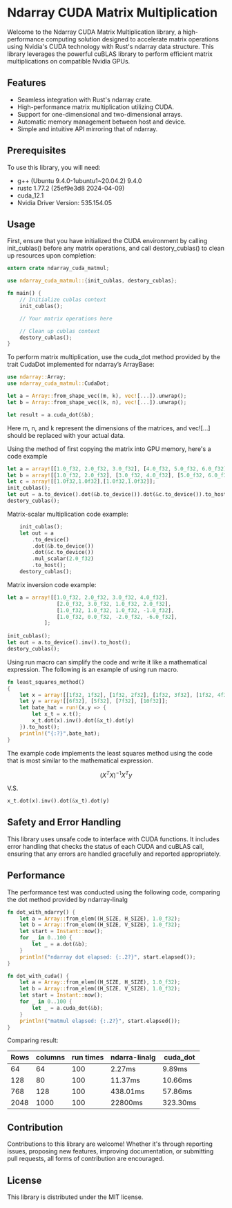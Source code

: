 # Ndarray CUDA Matrix Multiplication

Welcome to the Ndarray CUDA Matrix Multiplication library, a high-performance computing solution designed to accelerate matrix operations using Nvidia's CUDA technology with Rust's ndarray data structure. This library leverages the powerful cuBLAS library to perform efficient matrix multiplications on compatible Nvidia GPUs.

## Features
- Seamless integration with Rust's ndarray crate.
- High-performance matrix multiplication utilizing CUDA.
- Support for one-dimensional and two-dimensional arrays.
- Automatic memory management between host and device.
- Simple and intuitive API mirroring that of ndarray.

## Prerequisites

To use this library, you will need:
- g++ (Ubuntu 9.4.0-1ubuntu1~20.04.2) 9.4.0
- rustc 1.77.2 (25ef9e3d8 2024-04-09)
- cuda_12.1
- Nvidia Driver Version: 535.154.05

## Usage

First, ensure that you have initialized the CUDA environment by calling init_cublas() before any matrix operations, and call destory_cublas() to clean up resources upon completion:

```Rust
extern crate ndarray_cuda_matmul;

use ndarray_cuda_matmul::{init_cublas, destory_cublas};

fn main() {
    // Initialize cublas context
    init_cublas();

    // Your matrix operations here

    // Clean up cublas context
    destory_cublas();
}
```

To perform matrix multiplication, use the cuda_dot method provided by the trait CudaDot implemented for ndarray’s ArrayBase:

```Rust
use ndarray::Array;
use ndarray_cuda_matmul::CudaDot;

let a = Array::from_shape_vec((m, k), vec![...]).unwrap();
let b = Array::from_shape_vec((k, n), vec![...]).unwrap();

let result = a.cuda_dot(&b);

```
Here m, n, and k represent the dimensions of the matrices, and vec![...] should be replaced with your actual data.

Using the method of first copying the matrix into GPU memory, here's a code example

```Rust
let a = array![[1.0_f32, 2.0_f32, 3.0_f32], [4.0_f32, 5.0_f32, 6.0_f32]];
let b = array![[1.0_f32, 2.0_f32], [3.0_f32, 4.0_f32], [5.0_f32, 6.0_f32]];
let c = array![[1.0f32,1.0f32],[1.0f32,1.0f32]];
init_cublas();
let out = a.to_device().dot(&b.to_device()).dot(&c.to_device()).to_host();
destory_cublas();
```
Matrix-scalar multiplication code example:

```Rust
    init_cublas();
    let out = a
        .to_device()
        .dot(&b.to_device())
        .dot(&c.to_device())
        .mul_scalar(2.0_f32)
        .to_host();
    destory_cublas();
```

Matrix inversion code example:

```Rust
let a = array![[1.0_f32, 2.0_f32, 3.0_f32, 4.0_f32],
                [2.0_f32, 3.0_f32, 1.0_f32, 2.0_f32],
                [1.0_f32, 1.0_f32, 1.0_f32, -1.0_f32],
                [1.0_f32, 0.0_f32, -2.0_f32, -6.0_f32],
            ];
    
init_cublas();
let out = a.to_device().inv().to_host();
destory_cublas();
```
Using run macro can simplify the code and write it like a mathematical expression. The following is an example of using run macro.

```Rust
fn least_squares_method()
{
    let x = array![[1f32, 1f32], [1f32, 2f32], [1f32, 3f32], [1f32, 4f32]];
    let y = array![[6f32], [5f32], [7f32], [10f32]];
    let bate_hat = run!(x,y => {
        let x_t = x.t();
        x_t.dot(x).inv().dot(&x_t).dot(y)
    }).to_host();
    println!("{:?}",bate_hat);
}
```
The example code implements the least squares method using the code that is most similar to the mathematical expression.

$$(X^TX)^{-1}X^Ty$$

V.S.
```Rust
x_t.dot(x).inv().dot(&x_t).dot(y)
```

## Safety and Error Handling

This library uses unsafe code to interface with CUDA functions. It includes error handling that checks the status of each CUDA and cuBLAS call, ensuring that any errors are handled gracefully and reported appropriately.

## Performance

The performance test was conducted using the following code, comparing the dot method provided by ndarray-linalg

```Rust
fn dot_with_ndarry() {
    let a = Array::from_elem((H_SIZE, H_SIZE), 1.0_f32);
    let b = Array::from_elem((H_SIZE, V_SIZE), 1.0_f32);
    let start = Instant::now();
    for _ in 0..100 {
        let _ = a.dot(&b);
    }
    println!("ndarray dot elapsed: {:.2?}", start.elapsed());
}

fn dot_with_cuda() {
    let a = Array::from_elem((H_SIZE, H_SIZE), 1.0_f32);
    let b = Array::from_elem((H_SIZE, V_SIZE), 1.0_f32);
    let start = Instant::now();
    for _ in 0..100 {
        let _ = a.cuda_dot(&b);
    }
    println!("matmul elapsed: {:.2?}", start.elapsed());
}
```
Comparing result:


|Rows|columns|run times|ndarra-linalg|cuda_dot|
|----|----|----|----|----|
|64|64|100|2.27ms|9.89ms|
|128|80|100|11.37ms|10.66ms|
|768|128|100|438.01ms|57.86ms|
|2048|1000|100|22800ms|323.30ms|

## Contribution

Contributions to this library are welcome! Whether it's through reporting issues, proposing new features, improving documentation, or submitting pull requests, all forms of contribution are encouraged.

## License

This library is distributed under the MIT license. 


